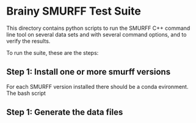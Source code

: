 Brainy SMURFF Test Suite
========================


This directory contains python scripts to run the SMURFF C++ command line tool
on several data sets and with several command options, and to verify the
results.

To run the suite, these are the steps:


## Step 1: Install one or more smurff versions

For each SMURFF version installed there should be a conda evironment. The bash
script



## Step 1: Generate the data files
